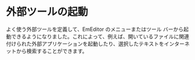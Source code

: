 # 外部ツールの起動

よく使う外部ツールを定義して、EmEditor のメニューまたはツール
バーから起動できるようになりました。これによって、例えば、開いているファイルに関連付けられた外部アプリケーションを起動したり、選択したテキストをインターネットから検索することができます。
